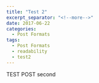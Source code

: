 ```yaml
---
title: "Test 2"
excerpt_separator: "<!--more-->"
date: 2017-06-22
categories:
  - Post Formats
tags:
  - Post Formats
  - readability
  - test2
---
```


TEST POST second

